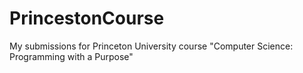 # PrincestonCourse
My submissions for Princeton University course "Computer Science: Programming with a Purpose" 

